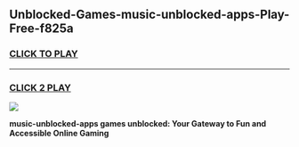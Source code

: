 
## Unblocked-Games-music-unblocked-apps-Play-Free-f825a
<h3>
<a href="https://premium76.site?title=music-unblocked-apps&ref=23A">CLICK TO PLAY</a></h3>
<hr>

<h3>
<a href="https://premium76.site?title=music-unblocked-apps&ref=23A">CLICK 2 PLAY</a>
  
</h3>

<a href="https://premium76.site?title=music-unblocked-apps&ref=23A"><img src="https://clearcache.store/games.png"></a>


**music-unblocked-apps games unblocked: Your Gateway to Fun and Accessible Online Gaming**

